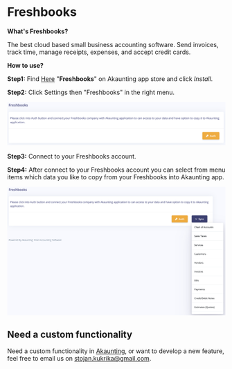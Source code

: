 Freshbooks
==========

**What's Freshbooks?** 

The best cloud based small business accounting software. Send invoices, track time, manage receipts, expenses, and accept credit cards.

**How to use?**

**Step1:** Find [Here](https://akaunting.com/apps/freshbooks) "**Freshbooks**" on Akaunting app store and click _Install_. 

**Step2:** Click Settings then "Freshbooks" in the right menu. 

![new field](_images/freshbooks-start.png)

**Step3:** Connect to your Freshbooks account.

**Step4:** After connect to your Freshbooks account you can select from menu items which data you like to copy from your Freshbooks into Akaunting app.

![new field](_images/freshbooks-sync-menu.png)

## Need a custom functionality

Need a custom functionality in [Akaunting](https://akaunting.com), or want to develop a new feature, feel free to email us on stojan.kukrika@gmail.com.
